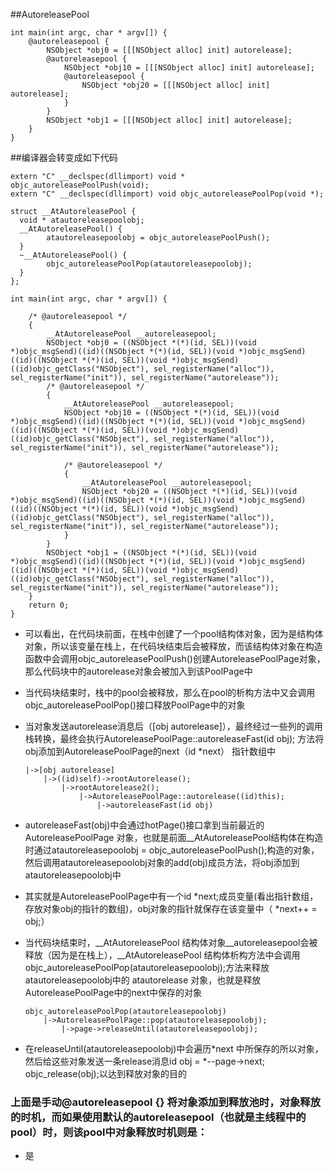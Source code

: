 ##AutoreleasePool

```
int main(int argc, char * argv[]) {
	@autoreleasepool {
        NSObject *obj0 = [[[NSObject alloc] init] autorelease];
        @autoreleasepool {
            NSObject *obj10 = [[[NSObject alloc] init] autorelease];
            @autoreleasepool {
                NSObject *obj20 = [[[NSObject alloc] init] autorelease];
            }
        }
        NSObject *obj1 = [[[NSObject alloc] init] autorelease];
    }
}
```
##编译器会转变成如下代码

```
extern "C" __declspec(dllimport) void * objc_autoreleasePoolPush(void);
extern "C" __declspec(dllimport) void objc_autoreleasePoolPop(void *);

struct __AtAutoreleasePool {
  void * atautoreleasepoolobj;
  __AtAutoreleasePool() {
  		atautoreleasepoolobj = objc_autoreleasePoolPush();
  }
  ~__AtAutoreleasePool() {
  		objc_autoreleasePoolPop(atautoreleasepoolobj);
  }
};

int main(int argc, char * argv[]) {

    /* @autoreleasepool */
    {
        __AtAutoreleasePool __autoreleasepool;
        NSObject *obj0 = ((NSObject *(*)(id, SEL))(void *)objc_msgSend)((id)((NSObject *(*)(id, SEL))(void *)objc_msgSend)((id)((NSObject *(*)(id, SEL))(void *)objc_msgSend)((id)objc_getClass("NSObject"), sel_registerName("alloc")), sel_registerName("init")), sel_registerName("autorelease"));
        /* @autoreleasepool */
        {
            __AtAutoreleasePool __autoreleasepool;
            NSObject *obj10 = ((NSObject *(*)(id, SEL))(void *)objc_msgSend)((id)((NSObject *(*)(id, SEL))(void *)objc_msgSend)((id)((NSObject *(*)(id, SEL))(void *)objc_msgSend)((id)objc_getClass("NSObject"), sel_registerName("alloc")), sel_registerName("init")), sel_registerName("autorelease"));
            
            /* @autoreleasepool */
            {
                __AtAutoreleasePool __autoreleasepool;
                NSObject *obj20 = ((NSObject *(*)(id, SEL))(void *)objc_msgSend)((id)((NSObject *(*)(id, SEL))(void *)objc_msgSend)((id)((NSObject *(*)(id, SEL))(void *)objc_msgSend)((id)objc_getClass("NSObject"), sel_registerName("alloc")), sel_registerName("init")), sel_registerName("autorelease"));
            }
        }
        NSObject *obj1 = ((NSObject *(*)(id, SEL))(void *)objc_msgSend)((id)((NSObject *(*)(id, SEL))(void *)objc_msgSend)((id)((NSObject *(*)(id, SEL))(void *)objc_msgSend)((id)objc_getClass("NSObject"), sel_registerName("alloc")), sel_registerName("init")), sel_registerName("autorelease"));
    }
    return 0;
}
```

* 可以看出，在代码块前面，在栈中创建了一个pool结构体对象，因为是结构体对象，所以该变量在栈上，在代码块结束后会被释放，而该结构体对象在构造函数中会调用objc_autoreleasePoolPush()创建AutoreleasePoolPage对象，那么代码块中的autorelease对象会被加入到该PoolPage中
* 当代码块结束时，栈中的pool会被释放，那么在pool的析构方法中又会调用objc_autoreleasePoolPop()接口释放PoolPage中的对象

* 当对象发送autorelease消息后（[obj autorelease]），最终经过一些列的调用栈转换，最终会执行AutoreleasePoolPage::autoreleaseFast(id obj); 方法将obj添加到AutoreleasePoolPage的next（id *next） 指针数组中

	```
	|->[obj autorelease]
		|->((id)self)->rootAutorelease();
			|->rootAutorelease2();
				|->AutoreleasePoolPage::autorelease((id)this);
					|->autoreleaseFast(id obj)
	```
* autoreleaseFast(obj)中会通过hotPage()接口拿到当前最近的AutoreleasePoolPage 对象，也就是前面__AtAutoreleasePool结构体在构造时通过atautoreleasepoolobj = objc_autoreleasePoolPush();构造的对象，然后调用atautoreleasepoolobj对象的add(obj)成员方法，将obj添加到atautoreleasepoolobj中
* 其实就是AutoreleasePoolPage中有一个id *next;成员变量(看出指针数组，存放对象obj的指针的数组)，obj对象的指针就保存在该变量中（ *next++ = obj;）
* 当代码块结束时，__AtAutoreleasePool 结构体对象__autoreleasepool会被释放（因为是在栈上），__AtAutoreleasePool 结构体析构方法中会调用objc_autoreleasePoolPop(atautoreleasepoolobj);方法来释放atautoreleasepoolobj中的 atautorelease 对象，也就是释放AutoreleasePoolPage中的next中保存的对象

	```
	objc_autoreleasePoolPop(atautoreleasepoolobj)
		|->AutoreleasePoolPage::pop(atautoreleasepoolobj);
			|->page->releaseUntil(atautoreleasepoolobj);
	```
* 在releaseUntil(atautoreleasepoolobj)中会遍历*next 中所保存的所以对象，然后给这些对象发送一条release消息id obj = *--page->next; objc_release(obj);以达到释放对象的目的

### 上面是手动@autoreleasepool {} 将对象添加到释放池时，对象释放的时机，而如果使用默认的autoreleasepool（也就是主线程中的pool）时，则该pool中对象释放时机则是：
* 是

